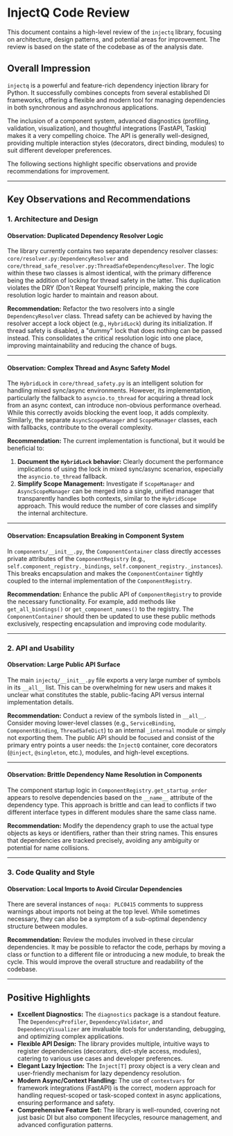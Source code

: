 # InjectQ Code Review

This document contains a high-level review of the `injectq` library, focusing on architecture, design patterns, and potential areas for improvement. The review is based on the state of the codebase as of the analysis date.

## Overall Impression

`injectq` is a powerful and feature-rich dependency injection library for Python. It successfully combines concepts from several established DI frameworks, offering a flexible and modern tool for managing dependencies in both synchronous and asynchronous applications.

The inclusion of a component system, advanced diagnostics (profiling, validation, visualization), and thoughtful integrations (FastAPI, Taskiq) makes it a very compelling choice. The API is generally well-designed, providing multiple interaction styles (decorators, direct binding, modules) to suit different developer preferences.

The following sections highlight specific observations and provide recommendations for improvement.

---

## Key Observations and Recommendations

### 1. Architecture and Design

#### Observation: Duplicated Dependency Resolver Logic
The library currently contains two separate dependency resolver classes: `core/resolver.py:DependencyResolver` and `core/thread_safe_resolver.py:ThreadSafeDependencyResolver`. The logic within these two classes is almost identical, with the primary difference being the addition of locking for thread safety in the latter. This duplication violates the DRY (Don't Repeat Yourself) principle, making the core resolution logic harder to maintain and reason about.

**Recommendation:**
Refactor the two resolvers into a single `DependencyResolver` class. Thread safety can be achieved by having the resolver accept a lock object (e.g., `HybridLock`) during its initialization. If thread safety is disabled, a "dummy" lock that does nothing can be passed instead. This consolidates the critical resolution logic into one place, improving maintainability and reducing the chance of bugs.

---

#### Observation: Complex Thread and Async Safety Model
The `HybridLock` in `core/thread_safety.py` is an intelligent solution for handling mixed sync/async environments. However, its implementation, particularly the fallback to `asyncio.to_thread` for acquiring a thread lock from an async context, can introduce non-obvious performance overhead. While this correctly avoids blocking the event loop, it adds complexity. Similarly, the separate `AsyncScopeManager` and `ScopeManager` classes, each with fallbacks, contribute to the overall complexity.

**Recommendation:**
The current implementation is functional, but it would be beneficial to:
1.  **Document the `HybridLock` behavior:** Clearly document the performance implications of using the lock in mixed sync/async scenarios, especially the `asyncio.to_thread` fallback.
2.  **Simplify Scope Management:** Investigate if `ScopeManager` and `AsyncScopeManager` can be merged into a single, unified manager that transparently handles both contexts, similar to the `HybridScope` approach. This would reduce the number of core classes and simplify the internal architecture.

---

#### Observation: Encapsulation Breaking in Component System
In `components/__init__.py`, the `ComponentContainer` class directly accesses private attributes of the `ComponentRegistry` (e.g., `self.component_registry._bindings`, `self.component_registry._instances`). This breaks encapsulation and makes the `ComponentContainer` tightly coupled to the internal implementation of the `ComponentRegistry`.

**Recommendation:**
Enhance the public API of `ComponentRegistry` to provide the necessary functionality. For example, add methods like `get_all_bindings()` or `get_component_names()` to the registry. The `ComponentContainer` should then be updated to use these public methods exclusively, respecting encapsulation and improving code modularity.

---

### 2. API and Usability

#### Observation: Large Public API Surface
The main `injectq/__init__.py` file exports a very large number of symbols in its `__all__` list. This can be overwhelming for new users and makes it unclear what constitutes the stable, public-facing API versus internal implementation details.

**Recommendation:**
Conduct a review of the symbols listed in `__all__`. Consider moving lower-level classes (e.g., `ServiceBinding`, `ComponentBinding`, `ThreadSafeDict`) to an internal `_internal` module or simply not exporting them. The public API should be focused and consist of the primary entry points a user needs: the `InjectQ` container, core decorators (`@inject`, `@singleton`, etc.), modules, and high-level exceptions.

---

#### Observation: Brittle Dependency Name Resolution in Components
The component startup logic in `ComponentRegistry.get_startup_order` appears to resolve dependencies based on the `__name__` attribute of the dependency type. This approach is brittle and can lead to conflicts if two different interface types in different modules share the same class name.

**Recommendation:**
Modify the dependency graph to use the actual type objects as keys or identifiers, rather than their string names. This ensures that dependencies are tracked precisely, avoiding any ambiguity or potential for name collisions.

---

### 3. Code Quality and Style

#### Observation: Local Imports to Avoid Circular Dependencies
There are several instances of `noqa: PLC0415` comments to suppress warnings about imports not being at the top level. While sometimes necessary, they can also be a symptom of a sub-optimal dependency structure between modules.

**Recommendation:**
Review the modules involved in these circular dependencies. It may be possible to refactor the code, perhaps by moving a class or function to a different file or introducing a new module, to break the cycle. This would improve the overall structure and readability of the codebase.

---

## Positive Highlights

- **Excellent Diagnostics:** The `diagnostics` package is a standout feature. The `DependencyProfiler`, `DependencyValidator`, and `DependencyVisualizer` are invaluable tools for understanding, debugging, and optimizing complex applications.
- **Flexible API Design:** The library provides multiple, intuitive ways to register dependencies (decorators, dict-style access, modules), catering to various use cases and developer preferences.
- **Elegant Lazy Injection:** The `Inject[T]` proxy object is a very clean and user-friendly mechanism for lazy dependency resolution.
- **Modern Async/Context Handling:** The use of `contextvars` for framework integrations (FastAPI) is the correct, modern approach for handling request-scoped or task-scoped context in async applications, ensuring performance and safety.
- **Comprehensive Feature Set:** The library is well-rounded, covering not just basic DI but also component lifecycles, resource management, and advanced configuration patterns.
